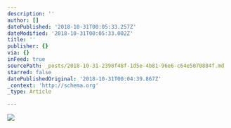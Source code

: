 ```yaml
---
description: ''
author: []
datePublished: '2018-10-31T00:05:33.257Z'
dateModified: '2018-10-31T00:05:33.002Z'
title: ''
publisher: {}
via: {}
inFeed: true
sourcePath: _posts/2018-10-31-2398f48f-1d5e-4b81-96e6-c64e5070884f.md
starred: false
datePublishedOriginal: '2018-10-31T00:04:39.867Z'
_context: 'http://schema.org'
_type: Article

---
```

![](https://the-grid-user-content.s3-us-west-2.amazonaws.com/c870fea5-7c9f-4ae8-809f-bc5db9fa410f.jpg)